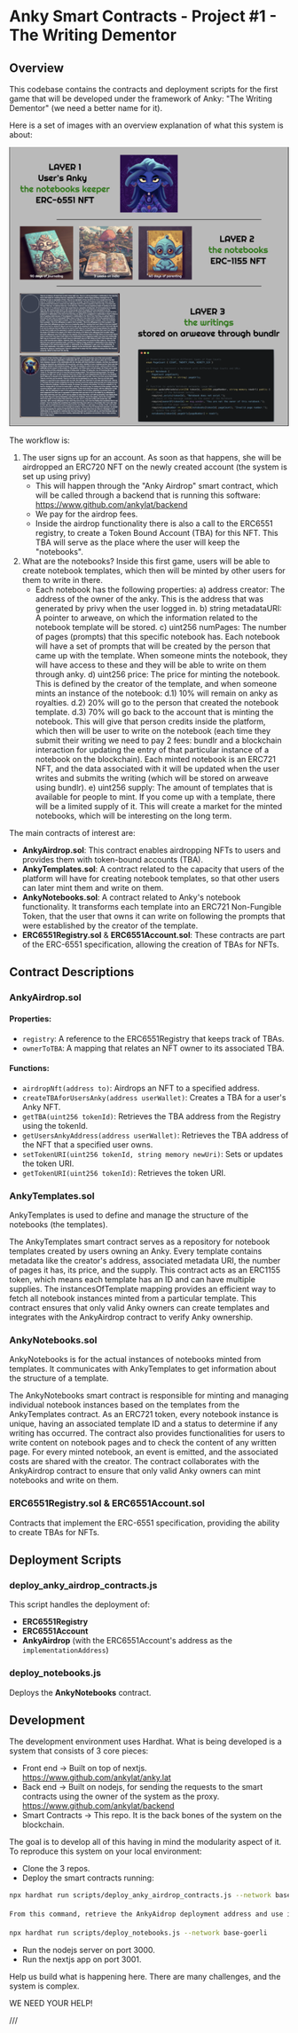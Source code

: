 # Anky Smart Contracts - Project #1 - The Writing Dementor

## Overview

This codebase contains the contracts and deployment scripts for the first game that will be developed under the framework of Anky: "The Writing Dementor" (we need a better name for it).

Here is a set of images with an overview explanation of what this system is about:

![System Overview](https://github.com/ankylat/smart_contracts/blob/main/public/images/1.png?raw=true)

The workflow is:

1. The user signs up for an account. As soon as that happens, she will be airdropped an ERC720 NFT on the newly created account (the system is set up using privy)
   - This will happen through the "Anky Airdrop" smart contract, which will be called through a backend that is running this software: https://www.github.com/ankylat/backend
   - We pay for the airdrop fees.
   - Inside the airdrop functionality there is also a call to the ERC6551 registry, to create a Token Bound Account (TBA) for this NFT. This TBA will serve as the place where the user will keep the "notebooks".
2. What are the notebooks? Inside this first game, users will be able to create notebook templates, which then will be minted by other users for them to write in there.
   - Each notebook has the following properties:
     a) address creator: The address of the owner of the anky. This is the address that was generated by privy when the user logged in.
     b) string metadataURI: A pointer to arweave, on which the information related to the notebook template will be stored.
     c) uint256 numPages: The number of pages (prompts) that this specific notebook has. Each notebook will have a set of prompts that will be created by the person that came up with the template. When someone mints the notebook, they will have access to these and they will be able to write on them through anky.
     d) uint256 price: The price for minting the notebook. This is defined by the creator of the template, and when someone mints an instance of the notebook:
     d.1) 10% will remain on anky as royalties.
     d.2) 20% will go to the person that created the notebook template.
     d.3) 70% will go back to the account that is minting the notebook. This will give that person credits inside the platform, which then will be user to write on the notebook (each time they submit their writing we need to pay 2 fees: bundlr and a blockchain interaction for updating the entry of that particular instance of a notebook on the blockchain). Each minted notebook is an ERC721 NFT, and the data associated with it will be updated when the user writes and submits the writing (which will be stored on arweave using bundlr).
     e) uint256 supply: The amount of templates that is available for people to mint. If you come up with a template, there will be a limited supply of it. This will create a market for the minted notebooks, which will be interesting on the long term.

The main contracts of interest are:

- **AnkyAirdrop.sol**: This contract enables airdropping NFTs to users and provides them with token-bound accounts (TBA).
- **AnkyTemplates.sol**: A contract related to the capacity that users of the platform will have for creating notebook templates, so that other users can later mint them and write on them.
- **AnkyNotebooks.sol**: A contract related to Anky's notebook functionality. It transforms each template into an ERC721 Non-Fungible Token, that the user that owns it can write on following the prompts that were established by the creator of the template.
- **ERC6551Registry.sol** & **ERC6551Account.sol**: These contracts are part of the ERC-6551 specification, allowing the creation of TBAs for NFTs.

## Contract Descriptions

### AnkyAirdrop.sol

#### Properties:

- `registry`: A reference to the ERC6551Registry that keeps track of TBAs.
- `ownerToTBA`: A mapping that relates an NFT owner to its associated TBA.

#### Functions:

- `airdropNft(address to)`: Airdrops an NFT to a specified address.
- `createTBAforUsersAnky(address userWallet)`: Creates a TBA for a user's Anky NFT.
- `getTBA(uint256 tokenId)`: Retrieves the TBA address from the Registry using the tokenId.
- `getUsersAnkyAddress(address userWallet)`: Retrieves the TBA address of the NFT that a specified user owns.
- `setTokenURI(uint256 tokenId, string memory newUri)`: Sets or updates the token URI.
- `getTokenURI(uint256 tokenId)`: Retrieves the token URI.

### AnkyTemplates.sol

AnkyTemplates is used to define and manage the structure of the notebooks (the templates).

The AnkyTemplates smart contract serves as a repository for notebook templates created by users owning an Anky. Every template contains metadata like the creator's address, associated metadata URI, the number of pages it has, its price, and the supply. This contract acts as an ERC1155 token, which means each template has an ID and can have multiple supplies. The instancesOfTemplate mapping provides an efficient way to fetch all notebook instances minted from a particular template. This contract ensures that only valid Anky owners can create templates and integrates with the AnkyAirdrop contract to verify Anky ownership.

### AnkyNotebooks.sol

AnkyNotebooks is for the actual instances of notebooks minted from templates. It communicates with AnkyTemplates to get information about the structure of a template.

The AnkyNotebooks smart contract is responsible for minting and managing individual notebook instances based on the templates from the AnkyTemplates contract. As an ERC721 token, every notebook instance is unique, having an associated template ID and a status to determine if any writing has occurred. The contract also provides functionalities for users to write content on notebook pages and to check the content of any written page. For every minted notebook, an event is emitted, and the associated costs are shared with the creator. The contract collaborates with the AnkyAirdrop contract to ensure that only valid Anky owners can mint notebooks and write on them.

### ERC6551Registry.sol & ERC6551Account.sol

Contracts that implement the ERC-6551 specification, providing the ability to create TBAs for NFTs.

## Deployment Scripts

### deploy_anky_airdrop_contracts.js

This script handles the deployment of:

- **ERC6551Registry**
- **ERC6551Account**
- **AnkyAirdrop** (with the ERC6551Account's address as the `implementationAddress`)

### deploy_notebooks.js

Deploys the **AnkyNotebooks** contract.

## Development

The development environment uses Hardhat. What is being developed is a system that consists of 3 core pieces:

- Front end -> Built on top of nextjs. https://www.github.com/ankylat/anky.lat
- Back end -> Built on nodejs, for sending the requests to the smart contracts using the owner of the system as the proxy. https://www.github.com/ankylat/backend
- Smart Contracts -> This repo. It is the back bones of the system on the blockchain.

The goal is to develop all of this having in mind the modularity aspect of it. To reproduce this system on your local environment:

- Clone the 3 repos.
- Deploy the smart contracts running:

```bash
npx hardhat run scripts/deploy_anky_airdrop_contracts.js --network base-goerli

From this command, retrieve the AnkyAidrop deployment address and use it as an argument in the deployNotebooks.js file.

npx hardhat run scripts/deploy_notebooks.js --network base-goerli
```

- Run the nodejs server on port 3000.
- Run the nextjs app on port 3001.

Help us build what is happening here. There are many challenges, and the system is complex.

WE NEED YOUR HELP!

///
